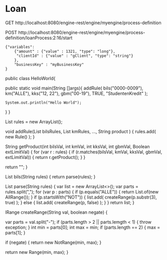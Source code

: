 # Loan

GET http://localhost:8080/engine-rest/engine/myengine/process-definition

POST http://localhost:8080/engine-rest/engine/myengine/process-definition/loanProcess:2:16/start

	{"variables":
		{"amount" : {"value" : 1321, "type": "long"},
		 "clientId" : {"value" : "gClient", "type": "string"}
		},
		"businessKey" : "myBusinessKey"
    }









public class HelloWorld{

 public static void main(String []args){
addRule( bils("0000-0009"), km("ALLE"), kks("12, 22"), gbm("00-19"), TRUE, "StudentenKredit" );

    System.out.println("Hello World");
 }
}

List rules = new ArrayList();

void addRule(List bilsRules, List kmRules, ..., String product ) { rules.add( new Rule() ); }

String getProduct(int bilsVal, int kmVal, int kksVal, int gbmVal, Boolean extLimitVal) { for (var r : rules) { if (r.matches(bilsVal, kmVal, kksVal, gbmVal, extLimitVal)) { return r.getProduct(); } }

return "";
}

List bils(String rules) { return parse(rules); }

List parse(String rules) { var list = new ArrayList<>(); var parts = rules.split(","); for (var p : parts) { if (p.equals("ALLE")) { return List.of(new AllRange()); } if (p.startsWith("NOT")) { list.add( createRange(p.substr(3), true) ); } else { list.add( createRange(p, false) );
} } return list; }

IRange createRange(String val, boolean negate) {

var parts = val.split("-");
if (parts.length > 2 || parts.lemgth < 1) {
    throw exception;
}
int min = parts[0];
int max = min;
if (parts.length == 2) {
    max = parts[1];
}

if (negate) {
    return new NotRange(min, max);
}

return new Range(min, max);
}
